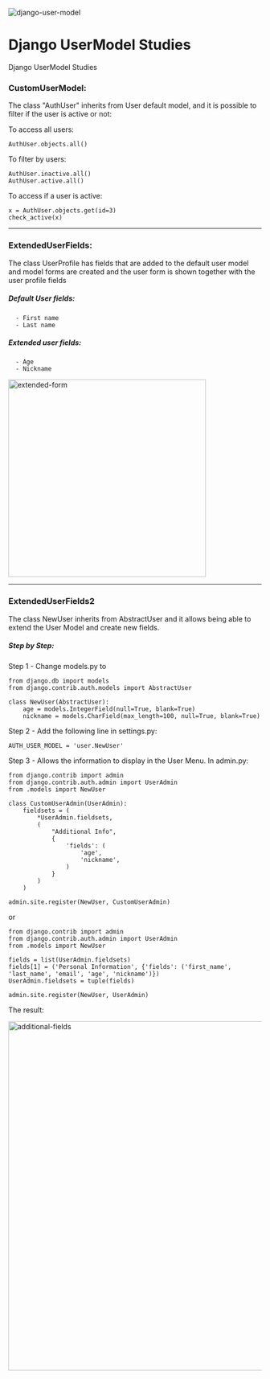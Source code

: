 ![django-user-model](https://user-images.githubusercontent.com/63022500/235317506-854a0f09-7ba6-4974-bff4-45e2c25fd1f2.jpg)

# Django UserModel Studies
Django UserModel Studies

### CustomUserModel:

The class "AuthUser" inherits from User default model, and it is possible to filter if the
user is active or not:

To access all users:

```
AuthUser.objects.all()
```

To filter by users:

```
AuthUser.inactive.all()
AuthUser.active.all()
```

To access if a user is active:

```
x = AuthUser.objects.get(id=3)
check_active(x)
```

<hr />

### ExtendedUserFields:

The class UserProfile has fields that are added to the default user model
and model forms are created and the user form is shown together with the user profile fields 
##### Default User fields: 
      - First name
      - Last name
##### Extended user fields:
      - Age
      - Nickname
      
<img width="393" alt="extended-form" src="https://user-images.githubusercontent.com/63022500/235264606-b57b4060-cde6-46d7-94cd-3f025bcb64d2.png">

<hr />

### ExtendedUserFields2

The class NewUser inherits from AbstractUser and it allows being able to extend the User Model and create new fields. 

##### **Step by Step**:

Step 1 - Change models.py to

```
from django.db import models
from django.contrib.auth.models import AbstractUser

class NewUser(AbstractUser):
    age = models.IntegerField(null=True, blank=True)
    nickname = models.CharField(max_length=100, null=True, blank=True)
```

Step 2 - Add the following line in settings.py:

```
AUTH_USER_MODEL = 'user.NewUser'
```

Step 3 - Allows the information to display in the User Menu. In admin.py:

```
from django.contrib import admin
from django.contrib.auth.admin import UserAdmin
from .models import NewUser

class CustomUserAdmin(UserAdmin):
    fieldsets = (
        *UserAdmin.fieldsets,
        (
            "Additional Info",
            {
                'fields': (
                    'age', 
                    'nickname',
                )
            }
        )
    )

admin.site.register(NewUser, CustomUserAdmin)
```
or 
```
from django.contrib import admin
from django.contrib.auth.admin import UserAdmin
from .models import NewUser

fields = list(UserAdmin.fieldsets)
fields[1] = ('Personal Information', {'fields': ('first_name', 'last_name', 'email', 'age', 'nickname')})
UserAdmin.fieldsets = tuple(fields)

admin.site.register(NewUser, UserAdmin)
```
The result:

<img width="695" alt="additional-fields" src="https://user-images.githubusercontent.com/63022500/235317940-d935a4ac-259b-427c-8e82-e084c1049e4e.png">


